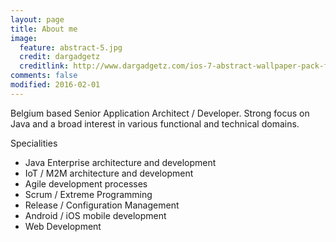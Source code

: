 ```yaml
---
layout: page
title: About me
image:
  feature: abstract-5.jpg
  credit: dargadgetz
  creditlink: http://www.dargadgetz.com/ios-7-abstract-wallpaper-pack-for-iphone-5-and-ipod-touch-retina/
comments: false
modified: 2016-02-01
---
```


Belgium based Senior Application Architect / Developer. Strong focus on Java and a broad interest in various functional and technical domains.

Specialities

- Java Enterprise architecture and development
- IoT / M2M architecture and development
- Agile development processes
- Scrum / Extreme Programming
- Release / Configuration Management
- Android / iOS mobile development
- Web Development